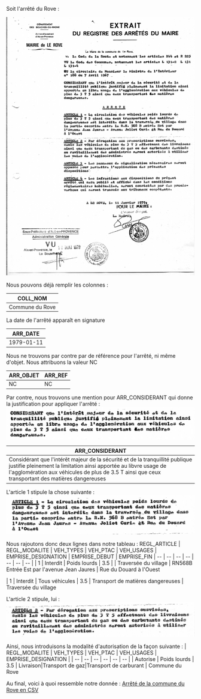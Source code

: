 Soit l'arrêté du Rove :

![](le-rove.jpg)

Nous pouvons déjà remplir les colonnes :

| COLL_NOM |
| -- |
| Commune du Rove |

La date de l'arrêté apparaît en signature

|ARR_DATE |
| -- |
| 1979-01-11 |

Nous ne trouvons par contre par de référence pour l'arrêté, ni même d'objet. Nous attribuons la valeur NC

| ARR_OBJET | ARR_REF |
| -- | -- |
| NC | NC |


Par contre, nous trouvons une mention pour ARR_CONSIDERANT qui donne la justification pour appliquer l'arrêté :
![](files/le-rove/arr_considerant.png)

| ARR_CONSIDERANT |
| -- |
| Considérant que l'intérêt majeur de la sécurité et de la tranquillité publique justifie pleinement la limitation ainsi apportée au libvre usage de l'agglomération aux véhicules de plus de 3.5 T ainsi que ceux transportant des matières dangereuses |

L'article 1 stipule la chose suivante :
![](files/le-rove/article1.png)

Nous rajoutons donc deux lignes dans notre tableau :
REGL_ARTICLE | REGL_MODALITE | VEH_TYPES | VEH_PTAC | VEH_USAGES | EMPRISE_DESIGNATION | EMPRISE_DEBUT | EMPRISE_FIN
| -- | -- | -- | -- | -- | -- | -- |
| 1 | Interdit | Poids lourds | 3.5 | | Traversée du village | RN568B Entrée Est par l'avenue Jean Jaures	| Rue du Douard à l'Ouest

| 1 | Interdit | Tous véhicules | 3.5 | Transport de matières dangereuses | Traversée du village

L'article 2 stipule, lui :
![](files/le-rove/article2.png)

Ainsi, nous introduisons la modalité d'autorisation de la façon suivante :
| REGL_MODALITE | VEH_TYPES | VEH_PTAC | VEH_USAGES | EMPRISE_DESIGNATION |
| -- | -- | -- | -- | -- | -- |
| Autorise | Poids lourds | 3.5 | Livraison\|Transport de gaz\|Transport de carburant
 | Commune du Rove

Au final, voici à quoi ressemble notre donnée : [Arrêté de la commune du Rove en CSV](https://github.com/CEREMA/schema-arrete-circulation-marchandises/blob/master/examples/exemple-le-rove-valide.csv)

